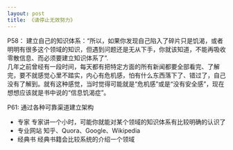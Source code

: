 ```yaml
---
layout: post
title: 《请停止无效努力》
---
```

P58： 建立自己的知识体系：“所以，如果你发现自己陷入了碎片只是饥渴，或者明明有很多这个领域的知识，但遇到问题还是无从下手，你就该知道，不能再吸收零散信息、而必须要建立知识体系了”.<br />
  几年之前曾经有一段时间，每天都有把特定方面的所有新闻都要全部看完、了解完，要不就感觉心里不踏实，内心有危机感，怕有什么东西落下了、错过了，自己没有了解到。就有这种感觉，当时觉得可能就是“危机感”或是“没有安全感”，现在想想应该就是书中说的“信息饥渴症”。

P61: 通过各种可靠渠道建立架构
- 专家 专家讲一个小时，可能你就能对某个领域的知识体系有比较明确的认识了
- 专业网站 知乎、Quora、Google、Wikipedia
- 经典书 经典书籍会比较系统的介绍一个领域
